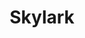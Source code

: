 ---
layout: post
title: Skylark
site: http://www.youtube.com/watch?v=BokccQCu4vU
image: /lib/img/projects/skylark.png
creator:
  - name: Farhan Alam
    school: NYU
    twitter: 
    eboard: false
    current: false
launchdate:
demodays: May 2013
---